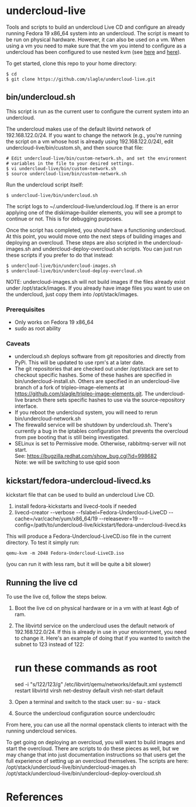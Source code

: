 # undercloud-live

Tools and scripts to build an undercloud Live CD and configure an already
running Fedora 19 x86_64 system into an undercloud.  The script is meant to be run on
physical hardware.  However, it can also be used on a vm.  When using a vm you need to make
sure that the vm you intend to configure as a undercloud has been configured to
use nested kvm (see [here][1] and [here][2]).

To get started, clone this repo to your home directory:

    $ cd
    $ git clone https://github.com/slagle/undercloud-live.git

## bin/undercloud.sh
This script is run as the current user to configure the current system into an
undercloud.

The undercloud makes use of the default libvirtd network of 192.168.122.0/24.
If you want to change the network (e.g., you're running the script on a vm
whose host is already using 192.168.122.0/24), edit
undercloud-live/bin/custom.sh, and then source that file:

    # Edit undercloud-live/bin/custom-network.sh, and set the environment
    # variables in the file to your desired settings.
    $ vi undercloud-live/bin/custom-network.sh
    $ source undercloud-live/bin/custom-network.sh

Run the undercloud script itself:

    $ undercloud-live/bin/undercloud.sh

The script logs to ~/.undercloud-live/undercloud.log.  If there is an error
applying one of the diskimage-builder elements, you will see a prompt to
continue or not.  This is for debugging purposes.

Once the script has completed, you should have a functioning undercloud.  At
this point, you would move onto the next steps of building images and
deploying an overcloud.  These steps are also scripted in the
undercloud-images.sh and undercloud-deploy-overcloud.sh scripts.  You can
just run these scripts if you prefer to do that instead:

    $ undercloud-live/bin/undercloud-images.sh
    $ undercloud-live/bin/undercloud-deploy-overcloud.sh

NOTE: undercloud-images.sh will not build images if the files already exist under
/opt/stack/images.  If you already have image files you want to use on the
undercloud, just copy them into /opt/stack/images.


### Prerequisites
* Only works on Fedora 19 x86_64
* sudo as root ability

### Caveats
* undercloud.sh deploys software from git repositories and directly from PyPi.
  This will be updated to use rpm's at a later date.
* The git repositories that are checked out under /opt/stack are set to
  checkout specific hashes.  Some of these hashes are specified in
  bin/undercloud-install.sh.  Others are specified in an undercloud-live branch
  of a fork of tripleo-image-elements at 
  https://github.com/slagle/tripleo-image-elements.git.  The undercloud-live
  branch there sets specific hashes to use via the source-repository interface.
* If you reboot the undercloud system, you will need to rerun
  bin/undercloud-network.sh
* The firewalld service will be shutdown by undercloud.sh.  There's currently a
  bug in the iptables configuration that prevents the overcloud from pxe booting that is still
  being investigated.
* SELinux is set to Permissive mode.  Otherwise, rabbitmq-server will not
  start.  
  See: https://bugzilla.redhat.com/show_bug.cgi?id=998682  
  Note: we will be switching to use qpid soon

## kickstart/fedora-undercloud-livecd.ks
kickstart file that can be used to build an undercloud Live CD.

1. install fedora-kickstarts and livecd-tools if needed
1. livecd-creator --verbose  --fslabel=Fedora-Undercloud-LiveCD --cache=/var/cache/yum/x86_64/19 --releasever=19 --config=/path/to/undercloud-live/kickstart/fedora-undercloud-livecd.ks

This will produce a Fedora-Undercloud-LiveCD.iso file in the current directory.
To test it simply run:

    qemu-kvm -m 2048 Fedora-Undercloud-LiveCD.iso 
(you can run it with less ram, but it will be quite a bit slower)

## Running the live cd

To use the live cd, follow the steps below.

1. Boot the live cd on physical hardware or in a vm with at least 4gb of ram.
1. The libvirtd service on the undercloud uses the default network of
   192.168.122.0/24.  If this is already in use in your enviornment, you need
   to change it.  Here's an example of doing that if you wanted to switch the
   subnet to 123 instead of 122:

    # run these commands as root
    sed -i "s/122/123/g" /etc/libvirt/qemu/networks/default.xml
    systemctl restart libvirtd
    virsh net-destroy default
    virsh net-start default
1. Open a terminal and switch to the stack user:
    su -
    su - stack
1. Source the undercloud configuration
    source undercloudrc

From here, you can use all the normal openstack clients to interact with the
running undercloud services.

To get going on deploying an overcloud, you will want to build images and start
the overcloud.  There are scripts to do these pieces as well, but we may change
that into just documentation instructions so that users get the full experience
of setting up an overcloud themselves.  The scripts are here:
    /opt/stack/undercloud-live/bin/undercloud-images.sh
    /opt/stack/undercloud-live/bin/undercloud-deploy-overcloud.sh




# References

[1]: http://www.server-world.info/en/note?os=Fedora_19&p=kvm&f=8
[2]: https://fedoraproject.org/wiki/QA:Testcase_KVM_nested_virt
